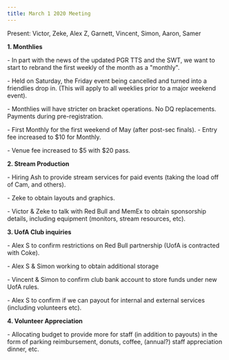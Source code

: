 ```yaml
---
title: March 1 2020 Meeting
---
```

Present: Victor, Zeke, Alex Z, Garnett, Vincent, Simon, Aaron, Samer 

**1. Monthlies** 

\- In part with the news of the updated PGR TTS and the SWT, we want to start to rebrand the first weekly of the month as a "monthly". 

\- Held on Saturday, the Friday event being cancelled and turned into a friendlies drop in. (This will apply to all weeklies prior to a major weekend event). 

\- Monthlies will have stricter on bracket operations. No DQ replacements. Payments during pre-registration. 

\- First Monthly for the first weekend of May (after post-sec finals). - Entry fee increased to $10 for Monthly. 

\- Venue fee increased to $5 with $20 pass. 

**2. Stream Production** 

\- Hiring Ash to provide stream services for paid events (taking the load off of Cam, and others). 

\- Zeke to obtain layouts and graphics. 

\- Victor & Zeke to talk with Red Bull and MemEx to obtain sponsorship details, including equipment (monitors, stream resources, etc). 

**3. UofA Club inquiries** 

\- Alex S to confirm restrictions on Red Bull partnership (UofA is contracted with Coke).

\- Alex S & Simon working to obtain additional storage 

\- Vincent & Simon to confirm club bank account to store funds under new UofA rules. 

\- Alex S to confirm if we can payout for internal and external services (including volunteers etc). 

**4. Volunteer Appreciation** 

\- Allocating budget to provide more for staff (in addition to payouts) in the form of parking reimbursement, donuts, coffee, (annual?) staff appreciation dinner, etc.